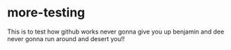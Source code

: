 # more-testing
This is to test how github works
never gonna give you up
benjamin and dee
never gonna run around and desert you!!
